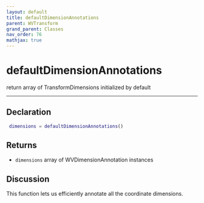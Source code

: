 ```yaml
---
layout: default
title: defaultDimensionAnnotations
parent: WVTransform
grand_parent: Classes
nav_order: 76
mathjax: true
---
```


#  defaultDimensionAnnotations

return array of TransformDimensions initialized by default


---

## Declaration
```matlab
 dimensions = defaultDimensionAnnotations()
```
## Returns
+ `dimensions`  array of WVDimensionAnnotation instances

## Discussion

  This function lets us efficiently annotate all the coordinate dimensions.
 
      
